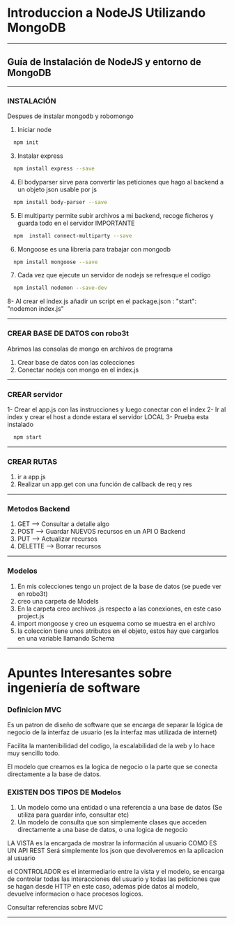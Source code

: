 # Introduccion a NodeJS Utilizando MongoDB


*******************************************************************
## Guía de Instalación de NodeJS y entorno de MongoDB

********************************************************************

### INSTALACIÓN

Despues de instalar mongodb y robomongo

1. Iniciar node

```bash
  npm init
```

3.  Instalar express

```bash
  npm install express --save
```

4. El bodyparser sirve para convertir las peticiones que hago al backend a un objeto json usable por js

```bash
  npm install body-parser --save
```

5. El multiparty permite subir archivos a mi backend, recoge ficheros y guarda todo en el servidor IMPORTANTE

```bash
  npm  install connect-multiparty --save
```

6.  Mongoose es una libreria para trabajar con mongodb

```bash
  npm install mongoose --save
```

7. Cada vez que ejecute un servidor de nodejs se refresque el codigo 

```bash
  npm install nodemon --save-dev
```

8- Al crear el index.js añadir un script en el package.json : "start": "nodemon index.js"

***********************************************************************************************

### CREAR BASE DE DATOS con robo3t

Abrimos las consolas de mongo en archivos de programa

1. Crear base de datos con las colecciones
2. Conectar nodejs con mongo en el index.js

*********************************************************************************

### CREAR servidor

1- Crear el app.js con las instrucciones y luego conectar con el index
2- Ir al index y crear el host a donde estara el servidor LOCAL
3- Prueba esta instalado

```bash
  npm start
```
**************************************************************************************

### CREAR RUTAS

1. ir a app.js
2. Realizar un app.get con una función de callback de req y res

**************************************************************************************

### Metodos Backend

1. GET --> Consultar a detalle algo
2. POST --> Guardar NUEVOS recursos en un API O Backend 
3. PUT --> Actualizar recursos
4. DELETTE --> Borrar recursos


**************************************************************************************

### Modelos

1. En mis colecciones tengo un project de la base de datos (se puede ver en robo3t)
2. creo una carpeta de Models 
3. En la carpeta creo archivos .js respecto a las conexiones, en este caso project.js
4. import mongoose y creo un esquema como se muestra en el archivo
5. la coleccion tiene unos atributos en el objeto, estos hay que cargarlos en una variable llamando Schema


**************************************************************************************

# Apuntes Interesantes sobre ingeniería de software

### Definicion MVC

Es un patron de diseño de software que se encarga de separar la lógica de negocio de la interfaz
de usuario (es la interfaz mas utilizada de internet)

Facilita la mantenibilidad del codigo, la escalabilidad de la web y lo hace muy sencillo todo.

El modelo que creamos es la logica de negocio o la parte que se conecta directamente a la 
base de datos. 

### EXISTEN DOS TIPOS DE Modelos

1. Un modelo como una entidad o una referencia a una base de datos (Se utiliza para guardar info, consultar etc)
2. Un modelo de consulta que son simplemente clases que acceden directamente a una base de datos, o una logica de negocio

LA VISTA es la encargada de mostrar la información al usuario COMO ES UN API REST  Será simplemente los
json que devolveremos en la aplicacion al usuario


el CONTROLADOR es el intermediario entre la vista y el modelo, se encarga de controlar todas las interacciones
del usuario y todas las peticiones que se hagan desde HTTP en este caso, ademas pide datos al modelo, devuelve informacion
o hace procesos logicos.

Consultar referencias sobre MVC

**************************************************************************************

